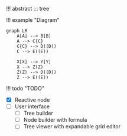 !!! abstract
::: tree

!!! example "Diagram"
```mermaid
graph LR
    A[A] --> B[B]
    A --> C{C}
    C{C} --> D((D))
    C --> E((E))
    
    X[X] --> Y[Y]
    X --> Z(Z)
    Z(Z) --> D((D))
    Z --> E((E))
```

!!! todo "TODO"
- [x] Reactive node
- [ ] User interface
    * [ ] Tree builder 
    * [ ] Node builder with formula 
    * [ ] Tree viewer with expandable grid editor
